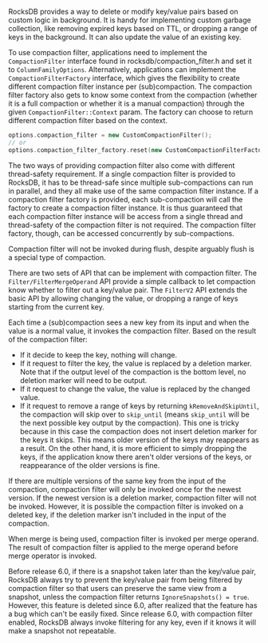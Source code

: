 RocksDB provides a way to delete or modify key/value pairs based on custom logic in background. It is handy for implementing custom garbage collection, like removing expired keys based on TTL, or dropping a range of keys in the background. It can also update the value of an existing key.

To use compaction filter, applications need to implement the `CompactionFilter` interface found in rocksdb/compaction_filter.h and set it to `ColumnFamilyOptions`. Alternatively, applications can implement the `CompactionFilterFactory` interface, which gives the flexibility to create different compaction filter instance per (sub)compaction. The compaction filter factory also gets to know some context from the compaction (whether it is a full compaction or whether it is a manual compaction) through the given `CompactionFilter::Context` param. The factory can choose to return different compaction filter based on the context.

```c++
options.compaction_filter = new CustomCompactionFilter();
// or
options.compaction_filter_factory.reset(new CustomCompactionFilterFactory());
```

The two ways of providing compaction filter also come with different thread-safety requirement. If a single compaction filter is provided to RocksDB, it has to be thread-safe since multiple sub-compactions can run in parallel, and they all make use of the same compaction filter instance. If a compaction filter factory is provided, each sub-compaction will call the factory to create a compaction filter instance. It is thus guaranteed that each compaction filter instance will be access from a single thread and thread-safety of the compaction filter is not required. The compaction filter factory, though, can be accessed concurrently by sub-compactions.

Compaction filter will not be invoked during flush, despite arguably flush is a special type of compaction.

There are two sets of API that can be implement with compaction filter. The `Filter/FilterMergeOperand` API provide a simple callback to let compaction know whether to filter out a key/value pair. The `FilterV2` API extends the basic API by allowing changing the value, or dropping a range of keys starting from the current key.

Each time a (sub)compaction sees a new key from its input and when the value is a normal value, it invokes the compaction filter. Based on the result of the compaction filter:
* If it decide to keep the key, nothing will change.
* If it request to filter the key, the value is replaced by a deletion marker. Note that if the output level of the compaction is the bottom level, no deletion marker will need to be output.
* If it request to change the value, the value is replaced by the changed value.
* If it request to remove a range of keys by returning `kRemoveAndSkipUntil`, the compaction will skip over to `skip_until` (means `skip_until` will be the next possible key output by the compaction). This one is tricky because in this case the compaction does not insert deletion marker for the keys it skips. This means older version of the keys may reappears as a result. On the other hand, it is more efficient to simply dropping the keys, if the application know there aren't older versions of the keys, or reappearance of the older versions is fine.

If there are multiple versions of the same key from the input of the compaction, compaction filter will only be invoked once for the newest version. If the newest version is a deletion marker, compaction filter will not be invoked. However, it is possible the compaction filter is invoked on a deleted key, if the deletion marker isn't included in the input of the compaction.

When merge is being used, compaction filter is invoked per merge operand. The result of compaction filter is applied to the merge operand before merge operator is invoked.

Before release 6.0, if there is a snapshot taken later than the key/value pair, RocksDB always try to prevent the key/value pair  from being filtered by compaction filter so that users can preserve the same view from a snapshot, unless the compaction filter returns `IgnoreSnapshots() = true`. However, this feature is deleted since 6.0, after realized that the feature has a bug which can't be easily fixed. Since release 6.0, with compaction filter enabled, RocksDB always invoke filtering for any key, even if it knows it will make a snapshot not repeatable.